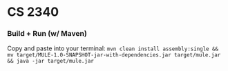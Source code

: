 # CS 2340


### Build + Run (w/ Maven)

Copy and paste into your terminal:
`mvn clean install assembly:single && mv target/MULE-1.0-SNAPSHOT-jar-with-dependencies.jar target/mule.jar && java -jar target/mule.jar`
